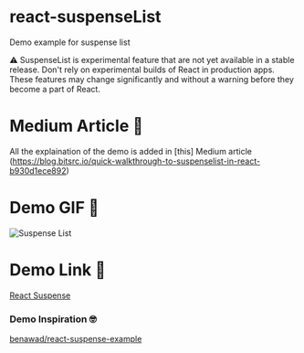 # react-suspenseList
Demo example for suspense list

⚠️ SuspenseList is experimental feature that are not yet available in a stable release. Don't rely on experimental builds of React in production apps. These features may change significantly and without a warning before they become a part of React.

# Medium Article 📖
All the explaination of the demo is added in [this] Medium article (https://blog.bitsrc.io/quick-walkthrough-to-suspenselist-in-react-b930d1ece892)

# Demo GIF 🎥
![Suspense List](https://user-images.githubusercontent.com/13532530/68178944-d0dec500-ffb3-11e9-9d67-aea51717eb73.gif)

# Demo Link 🔗
[React Suspense](https://n3818.csb.app/)


### Demo Inspiration 🤓
[benawad/react-suspense-example](https://github.com/benawad/react-suspense-example/tree/4_suspense_list)
